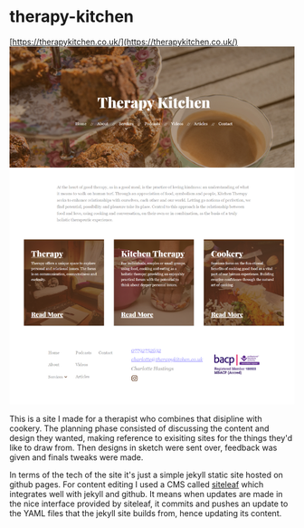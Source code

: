 # therapy-kitchen
[https://therapykitchen.co.uk/](https://therapykitchen.co.uk/)
![screenshot](./screenshot.png)

This is a site I made for a therapist who combines that disipline with cookery. The planning phase consisted of discussing the content and design they wanted, making reference to exisiting sites for the things they'd like to draw from. Then designs in sketch were sent over, feedback was given and finals tweaks were made. 

In terms of the tech of the site it's just a simple jekyll static site hosted on github pages. For content editing I used a CMS called [siteleaf](https://www.siteleaf.com/) which integrates well with jekyll and github. It means when updates are made in the nice interface provided by siteleaf, it commits and pushes an update to the YAML files that the jekyll site builds from, hence updating its content.
